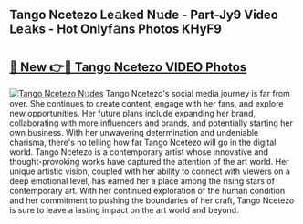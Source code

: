 ## Tango Ncetezo Le𝚊ked N𝚞de - Part-Jy9 Video Le𝚊ks - Hot Onlyf𝚊ns Photos KHyF9

# <h2><a href="http://ac39080.deff.icu/?id=Tango+Ncetezo">🔗 New 👉🔴 Tango Ncetezo VIDEO Photos</a></h2>

[![Tango Ncetezo N𝚞des](https://i.imgur.com/rIISA9y.gif)](http://ac39080.deff.icu/?id=Tango+Ncetezo)
Tango Ncetezo's social media journey is far from over. She continues to create content, engage with her fans, and explore new opportunities. Her future plans include expanding her brand, collaborating with more influencers and brands, and potentially starting her own business. With her unwavering determination and undeniable charisma, there's no telling how far Tango Ncetezo will go in the digital world. Tango Ncetezo is a contemporary artist whose innovative and thought-provoking works have captured the attention of the art world. Her unique artistic vision, coupled with her ability to connect with viewers on a deep emotional level, has earned her a place among the rising stars of contemporary art. With her continued exploration of the human condition and her commitment to pushing the boundaries of her craft, Tango Ncetezo is sure to leave a lasting impact on the art world and beyond.
